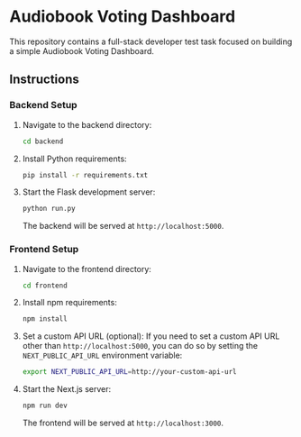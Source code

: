 # Audiobook Voting Dashboard

This repository contains a full-stack developer test task focused on building a simple Audiobook Voting Dashboard.

## Instructions

### Backend Setup

1. Navigate to the backend directory:
   ```bash
   cd backend
   ```

2. Install Python requirements:
   ```bash
   pip install -r requirements.txt
   ```

3. Start the Flask development server:
   ```bash
   python run.py
   ```

   The backend will be served at `http://localhost:5000`.

### Frontend Setup

1. Navigate to the frontend directory:
   ```bash
   cd frontend
   ```

2. Install npm requirements:
   ```bash
   npm install
   ```

3. Set a custom API URL (optional):
   If you need to set a custom API URL other than `http://localhost:5000`, you can do so by setting the `NEXT_PUBLIC_API_URL` environment variable:
   ```bash
   export NEXT_PUBLIC_API_URL=http://your-custom-api-url
   ```

4. Start the Next.js server:
   ```bash
   npm run dev
   ```

   The frontend will be served at `http://localhost:3000`.
